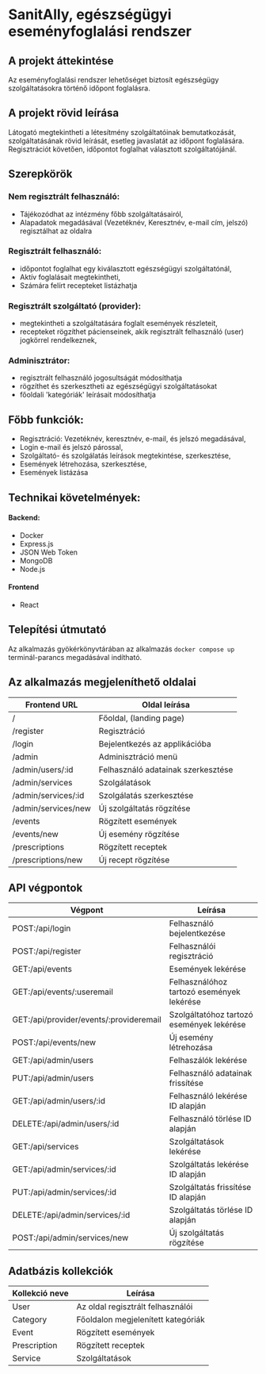 # SanitAlly, egészségügyi eseményfoglalási rendszer

## A projekt áttekintése

Az eseményfoglalási rendszer lehetőséget biztosít egészségügy szolgáltatásokra történő időpont foglalásra.

## A projekt rövid leírása

Látogató megtekintheti a létesítmény szolgáltatóinak bemutatkozását, szolgáltatásának rövid leírását, esetleg javaslatát az időpont foglalására. Regisztrációt követően, időpontot foglalhat választott szolgáltatójánál.

## Szerepkörök

### Nem regisztrált felhasználó:

- Tájékozódhat az intézmény főbb szolgáltatásairól,
- Alapadatok megadásával (Vezetéknév, Keresztnév, e-mail cím, jelszó) regisztálhat az oldalra

### Regisztrált felhasználó:

- időpontot foglalhat egy kiválasztott egészségügyi szolgáltatónál,
- Aktív foglalásait megtekintheti,
- Számára felírt recepteket listázhatja

### Regisztrált szolgáltató (provider):

- megtekintheti a szolgáltatására foglalt események részleteit,
- recepteket rögzíthet pácienseinek, akik regisztrált felhasználó (user) jogkörrel rendelkeznek,

### Adminisztrátor:

- regisztrált felhasználó jogosultságát módosíthatja
- rögzíthet és szerkesztheti az egészségügyi szolgáltatásokat
- főoldali 'kategóriák' leírásait módosíthatja

## Főbb funkciók:

- Regisztráció: Vezetéknév, keresztnév, e-mail, és jelszó megadásával,
- Login e-mail és jelszó párossal,
- Szolgáltató- és szolgálatás leírások megtekintése, szerkesztése,
- Események létrehozása, szerkesztése,
- Események listázása

## Technikai követelmények:

#### Backend:

- Docker
- Express.js
- JSON Web Token
- MongoDB
- Node.js

#### Frontend

- React

## Telepítési útmutató

Az alkalmazás gyökérkönyvtárában az alkalmazás `docker compose up` terminál-parancs megadásával indítható.

## Az alkalmazás megjeleníthető oldalai

| Frontend URL        | Oldal leírása                      |
| ------------------- | ---------------------------------- |
| /                   | Főoldal, (landing page)            |
| /register           | Regisztráció                       |
| /login              | Bejelentkezés az applikációba      |
| /admin              | Adminisztráció menü                |
| /admin/users/:id    | Felhasználó adatainak szerkesztése |
| /admin/services     | Szolgálatások                      |
| /admin/services/:id | Szolgálatás szerkesztése           |
| /admin/services/new | Új szolgáltatás rögzítése          |
| /events             | Rögzített események                |
| /events/new         | Új esemény rögzítése               |
| /prescriptions      | Rögzített receptek                 |
| /prescriptions/new  | Új recept rögzítése                |

## API végpontok

| Végpont                                 | Leírása                                   |
| --------------------------------------- | ----------------------------------------- |
| POST:/api/login                         | Felhasználó bejelentkezése                |
| POST:/api/register                      | Felhasználói regisztráció                 |
| GET:/api/events                         | Események lekérése                        |
| GET:/api/events/:useremail              | Felhasználóhoz tartozó események lekérése |
| GET:/api/provider/events/:provideremail | Szolgáltatóhoz tartozó események lekérése |
| POST:/api/events/new                    | Új esemény létrehozása                    |
| GET:/api/admin/users                    | Felhaszálók lekérése                      |
| PUT:/api/admin/users                    | Felhasználó adatainak frissítése          |
| GET:/api/admin/users/:id                | Felhasználó lekérése ID alapján           |
| DELETE:/api/admin/users/:id             | Felhasználó törlése ID alapján            |
| GET:/api/services                       | Szolgáltatások lekérése                   |
| GET:/api/admin/services/:id             | Szolgáltatás lekérése ID alapján          |
| PUT:/api/admin/services/:id             | Szolgáltatás frissítése ID alapján        |
| DELETE:/api/admin/services/:id          | Szolgáltatás törlése ID alapján           |
| POST:/api/admin/services/new            | Új szolgáltatás rögzítése                 |

## Adatbázis kollekciók

| Kollekció neve | Leírása                            |
| -------------- | ---------------------------------- |
| User           | Az oldal regisztrált felhasználói  |
| Category       | Főoldalon megjelenített kategóriák |
| Event          | Rögzített események                |
| Prescription   | Rögzített receptek                 |
| Service        | Szolgáltatások                     |
